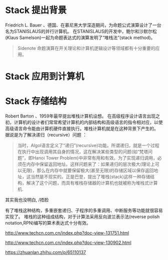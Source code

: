 
# Stack 提出背景
Friedrich L. Bauer 、德国、在慕尼黑大学深造期间，为命题公式演算设计了一台名为STANISLAUS的并行计算机。
在STANISLAUS的开发中，鲍尔和沙默尔松(Klaus Samelson)一起为命题表达式的演算发明了“堆栈法”(stack method)。

> Sidenote 命题演算在开关理论和计算机逻辑设计等领域都有十分重要的应用。
# Stack 应用到计算机
# Stack 存储结构
Robert Barton 、1959年最早提出堆栈计算机设想。
在高级程序设计语言出现之初，计算机的设计者们常常希望计算机的内部结构和高级语言的指令相对应，以使高级语言命令能由计算机硬件直接执行。堆栈计算机就是在这种背景下产生的。
据说是为了解决递归（recursive）问题 ：
> 当时，Algol语言定义了“递归”(recursive)功能。所谓递归，就是一个过程在执行中出现调用其自身的情况，这在解决某些类型的问题(如“梵塔问题”，即Hanoi Tower Problem)中非常有用和有效。为了实现递归调用，必须在内存中保留返回地址。这样问题来了：如果递归的层次极大(理论上可以无限)，那么在内存中就要保留极大(甚至无限)的存储区域以保存返回地址，这当然是不现实的。正是巴登，提出了堆栈(stack)这样一种存储结构，解决了这个问题，而具有堆栈存储器的计算机也就被称为堆栈式计算机.

其实我也没明白, /捂脸

有了堆栈这种结构，多重嵌套递归、子程序的多重调用、中断服务等功能就很容易实现了。
堆栈的这种组成结构，对于计算法采用反向波兰表示法(reverse polish notation,RPN)编写的算术表达式十分有效。


http://www.techcn.com.cn/index.php?doc-view-131751.html 

http://www.techcn.com.cn/index.php?doc-view-130902.html 

https://zhuanlan.zhihu.com/p/65110137
